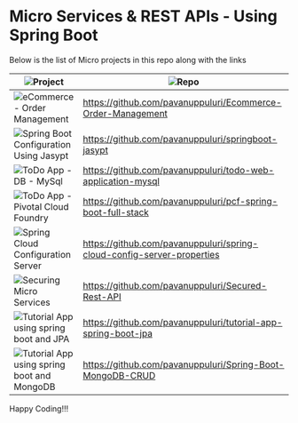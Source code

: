 # Micro Services & REST APIs - Using Spring Boot
Below is the list of Micro projects in this repo along with the links

| ![Project](https://img.shields.io/badge/Project-blue.svg)      | ![Repo](https://img.shields.io/badge/Repo-blue.svg)         |
|--------------|------------------|
| ![eCommerce - Order Management](https://img.shields.io/badge/eCommerce%20Order%20Management-red.svg)        | https://github.com/pavanuppuluri/Ecommerce-Order-Management           |
| ![Spring Boot Configuration Using Jasypt](https://img.shields.io/badge/Spring%20Boot%20Configuration%20Jasypt-red.svg)        | https://github.com/pavanuppuluri/springboot-jasypt           |
| ![ToDo App - DB - MySql](https://img.shields.io/badge/ToDo%20App-%20Spring%20Boot,MySql%20Database-red.svg)        | https://github.com/pavanuppuluri/todo-web-application-mysql           |
| ![ToDo App - Pivotal Cloud Foundry](https://img.shields.io/badge/Full%20Stack%20ToDo%20App-%20Angular,Spring%20Boot,PCF-red.svg)        | https://github.com/pavanuppuluri/pcf-spring-boot-full-stack           |
| ![Spring Cloud Configuration Server](https://img.shields.io/badge/Spring%20Cloud%20Configuration%20Server-red.svg)        | https://github.com/pavanuppuluri/spring-cloud-config-server-properties           |
| ![Securing Micro Services](https://img.shields.io/badge/Securing%20Micro%20Services-red.svg)        | https://github.com/pavanuppuluri/Secured-Rest-API           |
| ![Tutorial App using spring boot and JPA](https://img.shields.io/badge/Tutorial%20App-Using%20spring%20boot%20and%20JPA-red.svg)        | https://github.com/pavanuppuluri/tutorial-app-spring-boot-jpa           |
| ![Tutorial App using spring boot and MongoDB](https://img.shields.io/badge/Tutorial%20App-Using%20spring%20boot%20and%20MongoDB-red.svg)        | https://github.com/pavanuppuluri/Spring-Boot-MongoDB-CRUD           |







Happy Coding!!!
